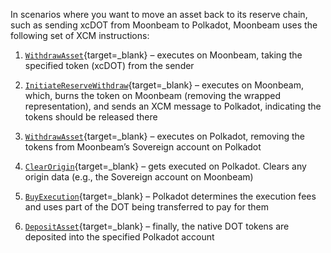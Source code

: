 In scenarios where you want to move an asset back to its reserve chain, such as sending xcDOT from Moonbeam to Polkadot, Moonbeam uses the following set of XCM instructions:

1. [`WithdrawAsset`](/builders/interoperability/xcm/core-concepts/instructions/#withdraw-asset){target=_blank} – executes on Moonbeam, taking the specified token (xcDOT) from the sender

2. [`InitiateReserveWithdraw`](/builders/interoperability/xcm/core-concepts/instructions/#initiate-reserve-withdraw){target=_blank} – executes on Moonbeam, which, burns the token on Moonbeam (removing the wrapped representation), and sends an XCM message to Polkadot, indicating the tokens should be released there 

3. [`WithdrawAsset`](/builders/interoperability/xcm/core-concepts/instructions/#withdraw-asset){target=_blank} – executes on Polkadot, removing the tokens from Moonbeam’s Sovereign account on Polkadot

4. [`ClearOrigin`](/builders/interoperability/xcm/core-concepts/instructions/#clear-origin){target=_blank} – gets executed on Polkadot. Clears any origin data (e.g., the Sovereign account on Moonbeam)

5. [`BuyExecution`](/builders/interoperability/xcm/core-concepts/instructions/#buy-execution){target=_blank} – Polkadot determines the execution fees and uses part of the DOT being transferred to pay for them

6. [`DepositAsset`](/builders/interoperability/xcm/core-concepts/instructions/#deposit-asset){target=_blank} – finally, the native DOT tokens are deposited into the specified Polkadot account
